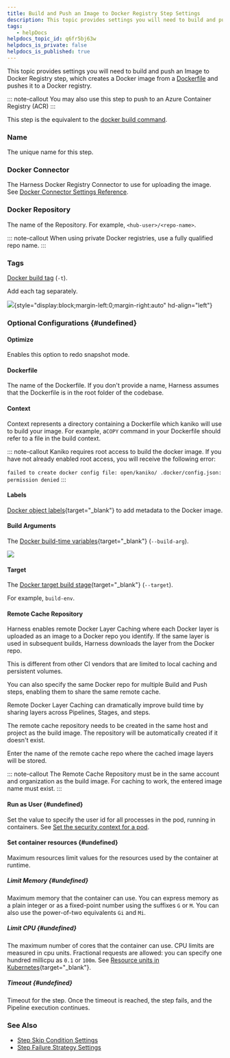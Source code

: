 ```yaml
---
title: Build and Push an Image to Docker Registry Step Settings
description: This topic provides settings you will need to build and push an Image to Docker Registry step, which creates a Docker image from a Dockerfile and pushes it to a Docker registry. You may also use this…
tags: 
   - helpDocs
helpdocs_topic_id: q6fr5bj63w
helpdocs_is_private: false
helpdocs_is_published: true
---
```


This topic provides settings you will need to build and push an Image to
Docker Registry step, which creates a Docker image from a
[Dockerfile](https://docs.docker.com/engine/reference/builder/) and
pushes it to a Docker registry.

::: note-callout
You may also use this step to push to an Azure Container Registry (ACR)
:::

This step is the equivalent to the [docker build
command](https://docs.docker.com/engine/reference/commandline/build/).

### Name

The unique name for this step.

### Docker Connector

The Harness Docker Registry Connector to use for uploading the image.
See [Docker Connector Settings
Reference](https://docs.harness.io/article/u9bsd77g5a-docker-registry-connector-settings-reference).

### Docker Repository

The name of the Repository. For example, `<hub-user>/<repo-name>`.

::: note-callout
When using private Docker registries, use a fully qualified repo name.
:::

### Tags

[Docker build
tag](https://docs.docker.com/engine/reference/commandline/build/#tag-an-image--t)
(`-t`).

Add each tag separately.

![](https://files.helpdocs.io/i5nl071jo5/articles/q6fr5bj63w/1646943687916/ci-build-tags.png){style="display:block;margin-left:0;margin-right:auto"
hd-align="left"}

### Optional Configurations {#undefined}

#### Optimize

Enables this option to redo snapshot mode.

#### Dockerfile

The name of the Dockerfile. If you don\'t provide a name, Harness
assumes that the Dockerfile is in the root folder of the codebase.

#### Context

Context represents a directory containing a Dockerfile which kaniko will
use to build your image. For example, a`COPY` command in your Dockerfile
should refer to a file in the build context.

::: note-callout
Kaniko requires root access to build the docker image. If you have not
already enabled root access, you will receive the following error:\
\
`failed to create docker config file: open/kaniko/ .docker/config.json: permission denied`
:::

#### Labels

[Docker object
labels](https://docs.docker.com/config/labels-custom-metadata/){target="_blank"}
to add metadata to the Docker image.

#### Build Arguments

The [Docker build-time
variables](https://docs.docker.com/engine/reference/commandline/build/#set-build-time-variables---build-arg){target="_blank"}
(`--build-arg`).

![](https://files.helpdocs.io/i5nl071jo5/articles/q6fr5bj63w/1610058088594/image.png)

#### Target

The [Docker target build
stage](https://docs.docker.com/engine/reference/commandline/build/#specifying-target-build-stage---target){target="_blank"}
(`--target`).

For example, `build-env`.

#### Remote Cache Repository

Harness enables remote Docker Layer Caching where each Docker layer is
uploaded as an image to a Docker repo you identify. If the same layer is
used in subsequent builds, Harness downloads the layer from the Docker
repo.

This is different from other CI vendors that are limited to local
caching and persistent volumes.

You can also specify the same Docker repo for multiple Build and Push
steps, enabling them to share the same remote cache.

Remote Docker Layer Caching can dramatically improve build time by
sharing layers across Pipelines, Stages, and steps.

The remote cache repository needs to be created in the same host and
project as the build image. The repository will be automatically created
if it doesn't exist.

Enter the name of the remote cache repo where the cached image layers
will be stored.

::: note-callout
The Remote Cache Repository must be in the same account and organization
as the build image. For caching to work, the entered image name must
exist.
:::

#### Run as User {#undefined}

Set the value to specify the user id for all processes in the pod,
running in containers. See [Set the security context for a
pod](https://kubernetes.io/docs/tasks/configure-pod-container/security-context/#set-the-security-context-for-a-pod).

#### Set container resources {#undefined}

Maximum resources limit values for the resources used by the container
at runtime.

##### Limit Memory {#undefined}

Maximum memory that the container can use. You can express memory as a
plain integer or as a fixed-point number using the suffixes `G` or `M`.
You can also use the power-of-two equivalents `Gi` and `Mi`.

##### Limit CPU {#undefined}

The maximum number of cores that the container can use. CPU limits are
measured in cpu units. Fractional requests are allowed: you can specify
one hundred millicpu as `0.1` or `100m`. See [Resource units in
Kubernetes](https://kubernetes.io/docs/concepts/configuration/manage-resources-containers/#resource-units-in-kubernetes){target="_blank"}.

##### Timeout {#undefined}

Timeout for the step. Once the timeout is reached, the step fails, and
the Pipeline execution continues.

### See Also

-   [Step Skip Condition
    Settings](https://docs.harness.io/article/i36ibenkq2-step-skip-condition-settings)
-   [Step Failure Strategy
    Settings](https://docs.harness.io/article/htrur23poj-step-failure-strategy-settings)
